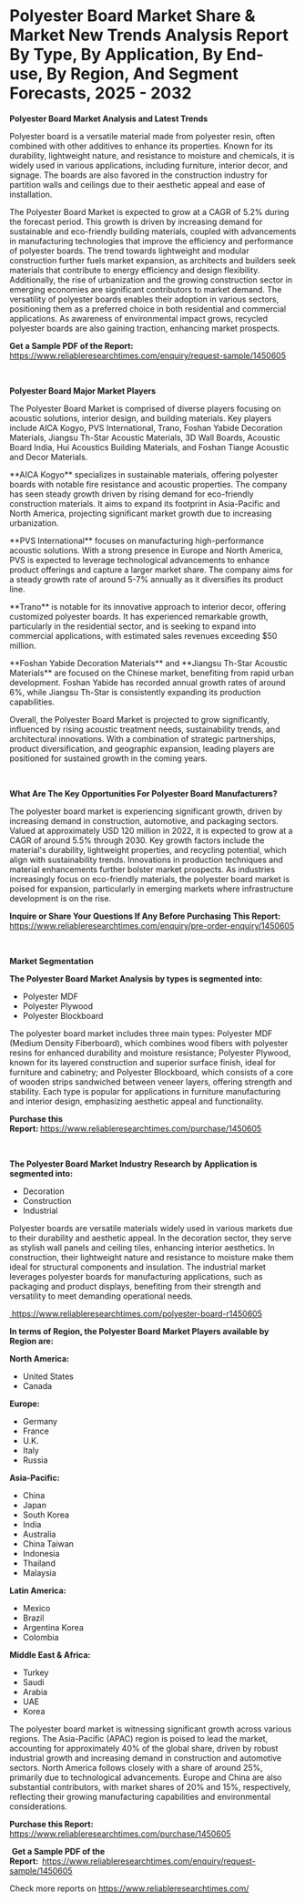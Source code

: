 <p><h1>Polyester Board Market Share & Market New Trends Analysis Report By Type, By Application, By End-use, By Region, And Segment Forecasts, 2025 - 2032</h1></p><p><strong>Polyester Board Market Analysis and Latest Trends</strong></p>
<p><p>Polyester board is a versatile material made from polyester resin, often combined with other additives to enhance its properties. Known for its durability, lightweight nature, and resistance to moisture and chemicals, it is widely used in various applications, including furniture, interior decor, and signage. The boards are also favored in the construction industry for partition walls and ceilings due to their aesthetic appeal and ease of installation.</p><p>The Polyester Board Market is expected to grow at a CAGR of 5.2% during the forecast period. This growth is driven by increasing demand for sustainable and eco-friendly building materials, coupled with advancements in manufacturing technologies that improve the efficiency and performance of polyester boards. The trend towards lightweight and modular construction further fuels market expansion, as architects and builders seek materials that contribute to energy efficiency and design flexibility. Additionally, the rise of urbanization and the growing construction sector in emerging economies are significant contributors to market demand. The versatility of polyester boards enables their adoption in various sectors, positioning them as a preferred choice in both residential and commercial applications. As awareness of environmental impact grows, recycled polyester boards are also gaining traction, enhancing market prospects.</p></p>
<p><strong>Get a Sample PDF of the Report:&nbsp;</strong> <a href="https://www.reliableresearchtimes.com/enquiry/request-sample/1450605?utm_campaign=2118&utm_medium=2&utm_source=Github&utm_content=ia&utm_term=30012025&utm_id=polyester-board">https://www.reliableresearchtimes.com/enquiry/request-sample/1450605</a></p>
<p>&nbsp;</p>
<p><strong>Polyester Board Major Market Players</strong></p>
<p><p>The Polyester Board Market is comprised of diverse players focusing on acoustic solutions, interior design, and building materials. Key players include AICA Kogyo, PVS International, Trano, Foshan Yabide Decoration Materials, Jiangsu Th-Star Acoustic Materials, 3D Wall Boards, Acoustic Board India, Hui Acoustics Building Materials, and Foshan Tiange Acoustic and Decor Materials.</p><p>**AICA Kogyo** specializes in sustainable materials, offering polyester boards with notable fire resistance and acoustic properties. The company has seen steady growth driven by rising demand for eco-friendly construction materials. It aims to expand its footprint in Asia-Pacific and North America, projecting significant market growth due to increasing urbanization.</p><p>**PVS International** focuses on manufacturing high-performance acoustic solutions. With a strong presence in Europe and North America, PVS is expected to leverage technological advancements to enhance product offerings and capture a larger market share. The company aims for a steady growth rate of around 5-7% annually as it diversifies its product line.</p><p>**Trano** is notable for its innovative approach to interior decor, offering customized polyester boards. It has experienced remarkable growth, particularly in the residential sector, and is seeking to expand into commercial applications, with estimated sales revenues exceeding $50 million.</p><p>**Foshan Yabide Decoration Materials** and **Jiangsu Th-Star Acoustic Materials** are focused on the Chinese market, benefiting from rapid urban development. Foshan Yabide has recorded annual growth rates of around 6%, while Jiangsu Th-Star is consistently expanding its production capabilities.</p><p>Overall, the Polyester Board Market is projected to grow significantly, influenced by rising acoustic treatment needs, sustainability trends, and architectural innovations. With a combination of strategic partnerships, product diversification, and geographic expansion, leading players are positioned for sustained growth in the coming years.</p></p>
<p>&nbsp;</p>
<p><strong>What Are The Key Opportunities For Polyester Board Manufacturers?</strong></p>
<p><p>The polyester board market is experiencing significant growth, driven by increasing demand in construction, automotive, and packaging sectors. Valued at approximately USD 120 million in 2022, it is expected to grow at a CAGR of around 5.5% through 2030. Key growth factors include the material's durability, lightweight properties, and recycling potential, which align with sustainability trends. Innovations in production techniques and material enhancements further bolster market prospects. As industries increasingly focus on eco-friendly materials, the polyester board market is poised for expansion, particularly in emerging markets where infrastructure development is on the rise.</p></p>
<p><strong>Inquire or Share Your Questions If Any Before Purchasing This Report:</strong> <a href="https://www.reliableresearchtimes.com/enquiry/pre-order-enquiry/1450605?utm_campaign=2118&utm_medium=2&utm_source=Github&utm_content=ia&utm_term=30012025&utm_id=polyester-board">https://www.reliableresearchtimes.com/enquiry/pre-order-enquiry/1450605</a></p>
<p>&nbsp;</p>
<p><strong>Market Segmentation</strong></p>
<p><strong>The Polyester Board Market Analysis by types is segmented into:</strong></p>
<p><ul><li>Polyester MDF</li><li>Polyester Plywood</li><li>Polyester Blockboard</li></ul></p>
<p><p>The polyester board market includes three main types: Polyester MDF (Medium Density Fiberboard), which combines wood fibers with polyester resins for enhanced durability and moisture resistance; Polyester Plywood, known for its layered construction and superior surface finish, ideal for furniture and cabinetry; and Polyester Blockboard, which consists of a core of wooden strips sandwiched between veneer layers, offering strength and stability. Each type is popular for applications in furniture manufacturing and interior design, emphasizing aesthetic appeal and functionality.</p></p>
<p><strong>Purchase this Report:&nbsp;</strong><a href="https://www.reliableresearchtimes.com/purchase/1450605?utm_campaign=2118&utm_medium=2&utm_source=Github&utm_content=ia&utm_term=30012025&utm_id=polyester-board">https://www.reliableresearchtimes.com/purchase/1450605</a></p>
<p>&nbsp;</p>
<p><strong>The Polyester Board Market Industry Research by Application is segmented into:</strong></p>
<p><ul><li>Decoration</li><li>Construction</li><li>Industrial</li></ul></p>
<p><p>Polyester boards are versatile materials widely used in various markets due to their durability and aesthetic appeal. In the decoration sector, they serve as stylish wall panels and ceiling tiles, enhancing interior aesthetics. In construction, their lightweight nature and resistance to moisture make them ideal for structural components and insulation. The industrial market leverages polyester boards for manufacturing applications, such as packaging and product displays, benefiting from their strength and versatility to meet demanding operational needs.</p></p>
<p><a href="https://www.reliableresearchtimes.com/polyester-board-r1450605?utm_campaign=2118&utm_medium=2&utm_source=Github&utm_content=ia&utm_term=30012025&utm_id=polyester-board">&nbsp;https://www.reliableresearchtimes.com/polyester-board-r1450605</a></p>
<p><strong>In terms of Region, the Polyester Board Market Players available by Region are:</strong></p>
<p>
    <p> <strong> North America: </strong>
        <ul>
            <li>United States</li>
            <li>Canada</li>
        </ul>
        </p> 
    <p> <strong> Europe: </strong>
        <ul>
            <li>Germany</li>
            <li>France</li>
            <li>U.K.</li>
            <li>Italy</li>
            <li>Russia</li>
        </ul>
        </p> 
    <p> <strong> Asia-Pacific: </strong>
        <ul>
            <li>China</li>
            <li>Japan</li>
            <li>South Korea</li>
            <li>India</li>
            <li>Australia</li>
            <li>China Taiwan</li>
            <li>Indonesia</li>
            <li>Thailand</li>
            <li>Malaysia</li>
        </ul>
        </p> 
    <p> <strong> Latin America: </strong>
        <ul>
            <li>Mexico</li>
            <li>Brazil</li>
            <li>Argentina Korea</li>
            <li>Colombia</li>
        </ul>
        </p> 
    <p> <strong> Middle East & Africa: </strong>
        <ul>
            <li>Turkey</li>
            <li>Saudi</li>
            <li>Arabia</li>
            <li>UAE</li>
            <li>Korea</li>
        </ul>
    </p>
    </p>
<p><p>The polyester board market is witnessing significant growth across various regions. The Asia-Pacific (APAC) region is poised to lead the market, accounting for approximately 40% of the global share, driven by robust industrial growth and increasing demand in construction and automotive sectors. North America follows closely with a share of around 25%, primarily due to technological advancements. Europe and China are also substantial contributors, with market shares of 20% and 15%, respectively, reflecting their growing manufacturing capabilities and environmental considerations.</p></p>
<p><strong>Purchase this Report: </strong><a href="https://www.reliableresearchtimes.com/purchase/1450605?utm_campaign=2118&utm_medium=2&utm_source=Github&utm_content=ia&utm_term=30012025&utm_id=polyester-board">https://www.reliableresearchtimes.com/purchase/1450605</a></p>
<p>&nbsp;<strong>Get a Sample PDF of the Report:&nbsp;&nbsp;</strong><a href="https://www.reliableresearchtimes.com/enquiry/request-sample/1450605?utm_campaign=2118&utm_medium=2&utm_source=Github&utm_content=ia&utm_term=30012025&utm_id=polyester-board">https://www.reliableresearchtimes.com/enquiry/request-sample/1450605</a></p>
<p><strong></strong></p>
<p>Check more reports on <a href="https://www.reliableresearchtimes.com/?utm_campaign=2118&utm_medium=2&utm_source=Github&utm_content=ia&utm_term=30012025&utm_id=polyester-board">https://www.reliableresearchtimes.com/</a></p>